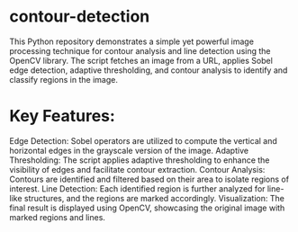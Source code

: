 # contour-detection
This Python repository demonstrates a simple yet powerful image processing technique for contour analysis and line detection using the OpenCV library. The script fetches an image from a URL, applies Sobel edge detection, adaptive thresholding, and contour analysis to identify and classify regions in the image.
# Key Features:
Edge Detection: Sobel operators are utilized to compute the vertical and horizontal edges in the grayscale version of the image.
Adaptive Thresholding: The script applies adaptive thresholding to enhance the visibility of edges and facilitate contour extraction.
Contour Analysis: Contours are identified and filtered based on their area to isolate regions of interest.
Line Detection: Each identified region is further analyzed for line-like structures, and the regions are marked accordingly.
Visualization: The final result is displayed using OpenCV, showcasing the original image with marked regions and lines.

